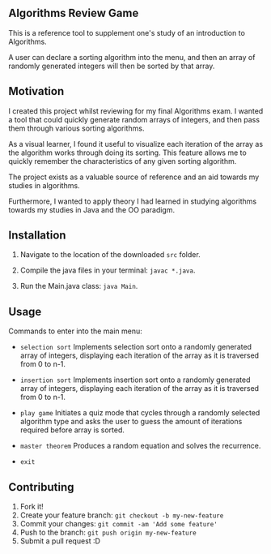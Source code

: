 ## Algorithms Review Game

This is a reference tool to supplement one's study of an introduction to Algorithms. 

A user can declare a sorting algorithm into the menu, and then an array of randomly generated integers will then be sorted by that array. 


## Motivation

I created this project whilst reviewing for my final Algorithms exam. I wanted a tool that could quickly generate random arrays of integers, and then pass them through various sorting algorithms.

As a visual learner, I found it useful to visualize each iteration of the array as the algorithm works through doing its sorting. This feature allows me to quickly remember the characteristics of any given sorting algorithm.

The project exists as a valuable source of reference and an aid towards my studies in algorithms.


Furthermore, I wanted to apply theory I had learned in studying algorithms towards my studies in Java and the OO paradigm.

## Installation

1. Navigate to the location of the downloaded `src` folder.

2. Compile the java files in your terminal: `javac *.java`.

3. Run the Main.java class: `java Main`.

## Usage

Commands to enter into the main menu:

- `selection sort`
Implements selection sort onto a randomly generated array of integers, displaying each iteration of the array as it is traversed from 0 to n-1.

- `insertion sort`
Implements insertion sort onto a randomly generated array of integers, displaying each iteration of the array as it is traversed from 0 to n-1.
- `play game`
Initiates a quiz mode that cycles through a randomly selected algorithm type and asks the user to guess the amount of iterations required before array is sorted.

- `master theorem`
Produces a random equation and solves the recurrence.
- `exit`


## Contributing

1. Fork it!
2. Create your feature branch: `git checkout -b my-new-feature`
3. Commit your changes: `git commit -am 'Add some feature'`
4. Push to the branch: `git push origin my-new-feature`
5. Submit a pull request :D

